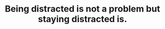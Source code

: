 ---
title: Being distracted is not a problem but staying distracted is.
tags: mindfulness buddhism
---